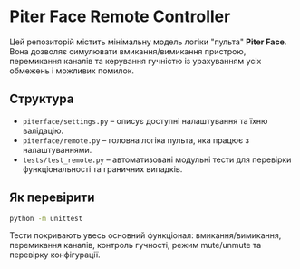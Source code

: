 # Piter Face Remote Controller

Цей репозиторій містить мінімальну модель логіки "пульта" **Piter Face**.  
Вона дозволяє симулювати вмикання/вимикання пристрою, перемикання каналів та
керування гучністю із урахуванням усіх обмежень і можливих помилок.

## Структура

- `piterface/settings.py` – описує доступні налаштування та їхню валідацію.
- `piterface/remote.py` – головна логіка пульта, яка працює з налаштуваннями.
- `tests/test_remote.py` – автоматизовані модульні тести для перевірки
  функціональності та граничних випадків.

## Як перевірити

```bash
python -m unittest
```

Тести покривають увесь основний функціонал: вмикання/вимикання, перемикання
каналів, контроль гучності, режим mute/unmute та перевірку конфігурації.

